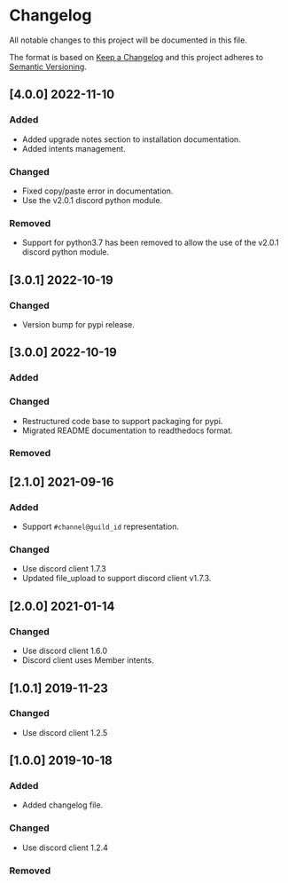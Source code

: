 # Changelog
All notable changes to this project will be documented in this file.

The format is based on [Keep a Changelog](http://keepachangelog.com/en/1.0.0/)
and this project adheres to [Semantic Versioning](http://semver.org/spec/v2.0.0.html).

## [4.0.0] 2022-11-10

### Added
  - Added upgrade notes section to installation documentation.
  - Added intents management.

### Changed
  - Fixed copy/paste error in documentation.
  - Use the v2.0.1 discord python module.

### Removed
  - Support for python3.7 has been removed to allow the use of the v2.0.1 discord python module.

## [3.0.1] 2022-10-19

### Changed
  - Version bump for pypi release.


## [3.0.0] 2022-10-19

### Added

### Changed
  - Restructured code base to support packaging for pypi.
  - Migrated README documentation to readthedocs format.

### Removed


## [2.1.0] 2021-09-16

### Added
  - Support `#channel@guild_id` representation.

### Changed
  - Use discord client 1.7.3
  - Updated file_upload to support discord client v1.7.3.


## [2.0.0] 2021-01-14

### Changed
  - Use discord client 1.6.0
  - Discord client uses Member intents.

## [1.0.1] 2019-11-23
### Changed
  - Use discord client 1.2.5


## [1.0.0] 2019-10-18

### Added
  - Added changelog file.

### Changed
  - Use discord client 1.2.4

### Removed
